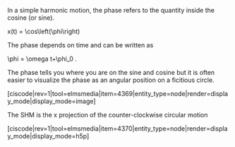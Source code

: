 In a simple harmonic motion, the phase refers to the quantity inside the cosine (or sine).

<lrn-math inline>x(t) = \cos\left(\phi\right) </lrn-math> 

The phase depends on time and can be written as 

<lrn-math inline> \phi = \omega t+\phi_0 </lrn-math>.

The phase tells you where you are on the sine and cosine but it is often easier to visualize the phase as an angular position on a ficitious circle. 

[ciscode|rev=1|tool=elmsmedia|item=4369|entity_type=node|render=display_mode|display_mode=image]

The SHM is the x projection of the counter-clockwise circular motion

[ciscode|rev=1|tool=elmsmedia|item=4370|entity_type=node|render=display_mode|display_mode=h5p]